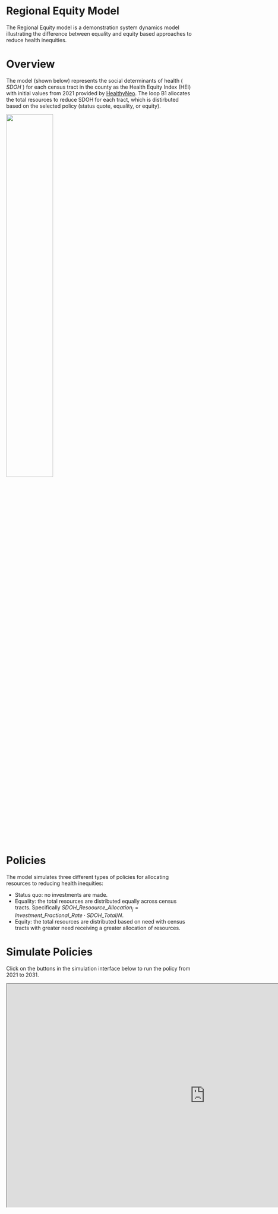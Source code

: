 # Regional Equity Model

The Regional Equity model is a demonstration system dynamics model illustrating the difference between equality and equity based approaches to reduce health inequities.

# Overview

The model (shown below) represents the social determinants of health ( $SDOH$ ) for each census tract in the county as the Health Equity Index (HEI) with initial values from 2021 provided by [HealthyNeo](https://www.healthyneo.org/indexsuite/index/healthequity). The loop B1 allocates the total resources to reduce SDOH for each tract, which is distirbuted based on the selected policy (status quote, equality, or equity). 

<img src="https://user-images.githubusercontent.com/8854922/189573496-d90e6c42-9d6d-46d6-a431-9e0a43925c3f.png" width="50%">

# Policies

The model simulates three different types of policies for allocating resources to reducing health inequities: 

* Status quo: no investments are made.
* Equality: the total resources are distributed equally across census tracts. Specifically $SDOH\_Resoource\_Allocation_{j} =  Investment\_Fractional\_Rate \cdot SDOH\_Total/N$.
* Equity: the total resources are distributed based on need with census tracts with greater need receiving a greater allocation of resources. 

# Simulate Policies

Click on the buttons in the simulation interface below to run the policy from 2021 to 2031. 

<iframe src="https://exchange.iseesystems.com/public/psh/hei-demo/index.html#page1" width="1066px" height="600px"></iframe>
